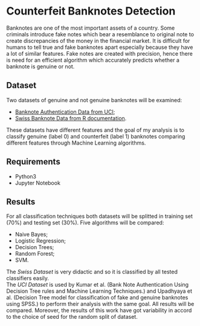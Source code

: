 # Counterfeit Banknotes Detection
Banknotes are one of the most important assets of a country. Some criminals introduce fake notes which bear a resemblance to original note to create discrepancies of the money in the financial market. It is difficult for humans to tell true and fake banknotes apart especially because they have a lot of similar features. Fake notes are created with precision, hence there is need for an efficient algorithm which accurately predicts whether a banknote is genuine or not.  

## Dataset
Two datasets of genuine and not genuine banknotes will be examined:
- [Banknote Authentication Data from UCI](https://archive.ics.uci.edu/ml/datasets/banknote+authentication);
- [Swiss Banknote Data from R documentation](https://www.rdocumentation.org/packages/uskewFactors/versions/2.0/topics/Swiss%20Banknote%20Data).  

These datasets have different features and the goal of my analysis is to classify genuine (label 0) and counterfeit (label 1) banknotes comparing different features through Machine Learning algorithms.  

## Requirements
- Python3
- Jupyter Notebook

## Results
For all classification techniques both datasets will be splitted in training set (70%) and testing set (30%).
Five algorithms will be compared:
- Naive Bayes;
- Logistic Regression;
- Decision Trees;
- Random Forest;
- SVM.  

The *Swiss Dataset* is very didactic and so it is classified by all tested classifiers easily.  
The *UCI Dataset* is used by Kumar et al. (Bank Note Authentication Using Decision Tree rules and Machine Learning Techniques.) and Upadhyaya et al. (Decision Tree model for classification of fake and genuine banknotes using SPSS.) to perform their analysis with the same goal. All results will be compared. Moreover, the results of this work have got variability in accord to the choice of seed for the random split of dataset.
